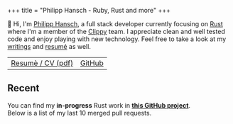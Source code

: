 +++
title = "Philipp Hansch - Ruby, Rust and more"
+++

<div class="h-card">
  <div id="index-top">
    👋 Hi, I'm <a class="p-name u-url" rel="me" href="https://phansch.net">Philipp Hansch</a>, a full stack developer currently focusing on <a href="https://rust-lang.org">Rust</a> where I'm a <span class="p-role">member of the <a href="https://github.com/rust-lang/rust-clippy">Clippy</a> team</span>. I appreciate clean and well tested code and enjoy playing with new technology.
    Feel free to take a look at my <a title="My blog" href="http://phansch.net/archive/">writings</a> and <a href="https://github.com/phansch/cv/blob/main/resume-philipp-hansch.pdf">resumé</a> as well.
  </div>

  <table id="index-link-table">
    <tr>
      <td>
        <a href="https://github.com/phansch/cv/raw/master/resume-philipp-hansch.pdf">Resumè / CV (pdf)</a>
      </td>
      <td>
        <a href="http://github.com/phansch">GitHub</a>
      </td>
    </tr>
  </table>
</div>

<h2>Recent</h2>

You can find my **in-progress** Rust work in [**this GitHub project**][ghproject].  
Below is a list of my last 10 merged pull requests.

[ghproject]: https://github.com/users/phansch/projects/3#column-6248321
